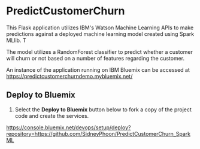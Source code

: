 # PredictCustomerChurn

This Flask application utilizes IBM's Watson Machine Learning APIs to make predictions against a deployed machine learning
model created using Spark MLlib. T

The model utilizes a RandomForest classifier to predict whether a customer will churn or not based on a number of features
regarding the customer.

An instance of the application running on IBM Bluemix can be accessed at https://predictcustomerchurndemo.mybluemix.net/

## Deploy to Bluemix

1. Select the **Deploy to Bluemix** button below to fork a copy of the project code and create the services.

https://console.bluemix.net/devops/setup/deploy?repository=https://github.com/SidneyPhoon/PredictCustomerChurn_SparkML
  




